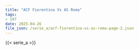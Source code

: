 ```yaml
---
title: "ACF Fiorentina Vs AS Roma"
tags:
- 197
date: 2025-04-26
file_json: /serie_a/acf-fiorentina-vs-as-roma-page-2.json
---
```


{{< serie_a >}}
